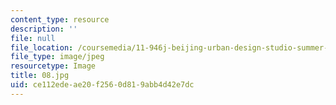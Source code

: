 ```yaml
---
content_type: resource
description: ''
file: null
file_location: /coursemedia/11-946j-beijing-urban-design-studio-summer-2004/ce112edeae20f2560d819abb4d42e7dc_08.jpg
file_type: image/jpeg
resourcetype: Image
title: 08.jpg
uid: ce112ede-ae20-f256-0d81-9abb4d42e7dc
---
```


